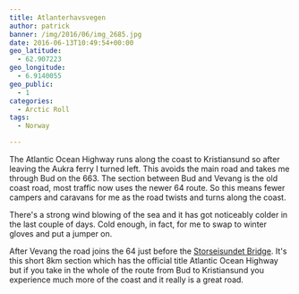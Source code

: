 ```yaml
---
title: Atlanterhavsvegen
author: patrick
banner: /img/2016/06/img_2685.jpg
date: 2016-06-13T10:49:54+00:00
geo_latitude:
  - 62.907223
geo_longitude:
  - 6.9140055
geo_public:
  - 1
categories:
  - Arctic Roll
tags:
  - Norway

---
```

The Atlantic Ocean Highway runs along the coast to Kristiansund so after leaving the Aukra ferry I turned left. This avoids the main road and takes me through Bud on the 663. The section between Bud and Vevang is the old coast road, most traffic now uses the newer 64 route. So this means fewer campers and caravans for me as the road twists and turns along the coast.

There's a strong wind blowing of the sea and it has got noticeably colder in the last couple of days. Cold enough, in fact, for me to swap to winter gloves and put a jumper on.

After Vevang the road joins the 64 just before the [Storseisundet Bridge](https://en.wikipedia.org/wiki/Storseisundet_Bridge?wprov=sfsi1). It's this short 8km section which has the official title Atlantic Ocean Highway but if you take in the whole of the route from Bud to Kristiansund you experience much more of the coast and it really is a great road.
